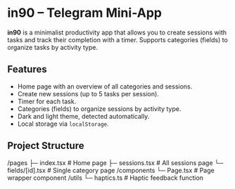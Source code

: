 # in90 – Telegram Mini-App

**in90** is a minimalist productivity app that allows you to create sessions with tasks and track their completion with a timer. Supports categories (fields) to organize tasks by activity type.


## Features

- Home page with an overview of all categories and sessions.
- Create new sessions (up to 5 tasks per session).
- Timer for each task.
- Categories (fields) to organize sessions by activity type.
- Dark and light theme, detected automatically.
- Local storage via `localStorage`.



## Project Structure
/pages
├─ index.tsx        # Home page
├─ sessions.tsx     # All sessions page
└─ fields/[id].tsx  # Single category page
/components
└─ Page.tsx         # Page wrapper component
/utils
└─ haptics.ts       # Haptic feedback function


